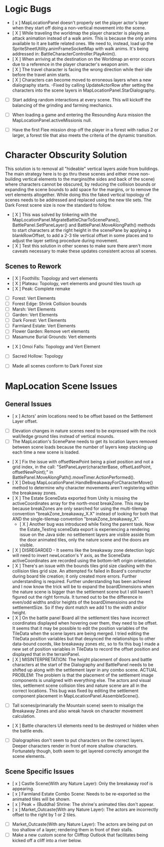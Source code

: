 Logic Bugs
==

- [ x ] MapLocationPanel doesn't properly set the player actor's layer when they start off doing a non-vertical movement into the scene.
- [ X ] While traveling the worldmap the player character is playing an attack animation instead of a walk anim. This is because the only anims available to it are battle related ones. We need to, instead, load up the SpriteSheetUtility.animFrameSocketMap with walk anims. It's being addressed in: BattleCharacterController.PlayAnim().
- [ X ] When arriving at the destination on the Worldmap an error occurs due to a reference in the player character's weapon anim.
- [ X ] The travel character is facing the wrong direction while their idle before the travel anim starts.
- [ X ] Characters can become moved to erroneous layers when a new dialography starts. -Fixed by calling UpdateActorRow after setting the characters into the scene layers in MapLocationPanel.StarDialography.
- [  ] Start adding random interactions at every scene. This will kickoff the balancing of the grinding and farming mechanics.
- [  ] When loading a game and entering the Resounding Aura mission the MapLocationPanel.activeMissionis null.
- [  ] Have the first Flee mission drop off the player in a forest with radius 2 or larger, a forest tile that also meets the criteria of the dynamic transition.


Character Obscurity Solution
==
This solution is to removal all "hideable" vertical layers aside from buildings. The main strategy here is to go thru these scenes and either move non-building vertical elements to the margins(the sides and back of the scene) where characters cannot be obscured, by reducing the collision bounds or expanding the scene bounds to add space for the margins, or to remove the vert elements altogether. While doing this the faked vertical topology of scenes needs to be addressed and replaced using the new tile sets. The Dark Forest scene size is now the standard to follow.

- [ X ] This was solved by tinkering with the MapLocationPanel.MigrateBattleCharToScenePane(), BattlePanel.SetPaneLayer() and BattlePanel.MoveAlongPath() methods to start characters at the right height in the scenePane by applying a blankRowOffset, to add a 2-3 tile vertical offset in some places and to adjust the layer setting procedure during movement.
- [ X ] Test this solution in other scenes to make sure there aren't more caveats necessary to make these updates consistent across all scenes.


Scenes to Rework
--
- [ X ] Foothills: Topology and vert elements
- [ X ] Plateau: Topology, vert elements and ground tiles touch up
- [ X ] Peak: Complete remake
- [  ] Forest: Vert Elements
- [  ] Forest Edge: Shrink Collision bounds
- [  ] Marsh: Vert Elements
- [  ] Garden: Vert Elements
- [  ] Dark Forest: Vert Elements
- [  ] Farmland Estate: Vert Elements
- [  ] Flower Garden: Remove vert elements
- [  ] Masamune Burial Grounds: Vert elements
- [ X ] Omoi Falls: Topology and Vert Element
- [  ] Sacred Hollow: Topology
- [  ] Made all scenes conform to Dark Forest size


MapLocation Scene Issues
==

General Issues
--
- [ x ] Actors' anim locations need to be offset based on the Settlement Layer offset.
- [  ] Elevation changes in nature scenes need to be expressed with the rock wall/ledge ground tiles instead of vertical mounds.
- [  ] The MapLocation's ScenePane needs to get its location layers removed between scene loads because the number of layers keep stacking up each time a new scene is loaded.
- [ X ] Fix the issue with offsetNewPoint being a pixel position and not a grid index, in the call: "SetPaneLayer(characterBase, offsetLastPoint, offsetNewPoint);" in BattlePanel.MoveAlongPath().moveTimer.ActionPerformed().
- [ X ] Debug MapLocationPanel.HandleBreakawayForCharacterMove() method to determine why character movements aren't registering within the breakaway zones.
- [ X ] The Estate SceneData exported from Unity is missing the activeCoordinates array for the north-most breakZone. This may be because breakZones are only searched for using the multi-tilemap convention "breakZone_breakaway_X.X" instead of looking for both that AND the single-tilemap convention "breakZone_breakaway_X".
  - [ X ] Another bug was introduced while fixing the parent task. Now the Estate_Testing sceneData export is experiencing a rendering issue on the Java side: no settlement layers are visible asside from the door animated tiles, only the nature scene and the doors are visible.
- [ X ] DISREGARDED - It seems like the breakaway zone detection logic will need to invert newLocation's Y axis, as the SceneData activeCoordinates are recorded using the bottom-left origin orientation.
- [ X ] There's an issue with the bounds tiles grid size clashing with the collision tiles grid size. An attempted fix failed in Board's constructor during board tile creation; it only created more errors. Further understanding is required. Further understanding has been achieved and I now know the trick will be to expand the boardDimensions when the nature scene is bigger than the settlement scene but I still haven't figured out the right formula. It turned out to be the difference in even/odd widths and/or heights of the boardDimensioins and the settlementSize. So if they dont match we add 1 to the width and/or height.
- [ X ] On the battle panel Board all the settlement tiles have incorrect coordinates displayed when hovering over them, they need to be offset. It seems that it may be possible to edit the position variables of the TileData when the scene layers are being merged. I tried editing the TileData position variables but that desynced the relationships to other data-bound coords, like breakaway zones etc, so to fix this bug I made a new set of position variables in TileData to record the offset position and displayed that in the terrainPanel.
- [ X ] MISINTERPRETATION: The height placement of doors and battle characters at the start of the Dialography and BattlePanel needs to be shifted up along with the settlement layer in any combo scene. ACTUAL PROBLEM: The problem is that the placement of the settlement image components is unaligned with everything else. The actors and visual tiles, settlement scene collision tiles and nature scene are all in the correct locations. This bug was fixed by editing the settlement component placement in MapLocationPanel.AssembleScene().
- [  ] Tall scenes(primarially the Mountain scene) seem to misalign the Breakaway Zones and also wreak havok on character movement calculation.
- [ X ] Battle characters UI elements need to be destroyed or hidden when the battle ends.
- [  ] Dialographies don't seem to put characters on the correct layers. Deeper characters render in front of more shallow characters. Fortunately though, both seem to get layered correctly amongst the scene elements.

Scene Specific Issues
--
- [ x ] Castle Scene(With any Nature Layer): Only the breakaway roof is appearing.
- [ x ] Farmland Estate Combo Scene: Needs to be re-exported so the animated tiles will be shown.
- [ x ] Peak + (Buddha) Shrine: The shrine's animated tiles don't appear.
- [ x ] Market_Outcaste(With any Nature Layer): The actors are incorrectly offset to the right by 1 or 2 tiles.
- [  ] Market_Outcaste(With any Nature Layer): The actors are being put on too shallow of a layer; rendering them in front of their stalls.
- [  ] Make a new custom scene for Clifftop Outlook that facilitates being kicked off a cliff into a river below.